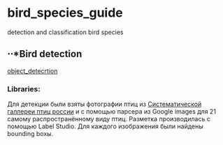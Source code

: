 # bird_species_guide
detection and classification bird species

## ⋅⋅*Bird detection

[object_detecrtion](https://github.com/LadaChernenko/bird_species_guide/tree/main/object_detecrtion)
### Libraries:


Для детекции были взяты фотографии птиц из [Систематической галлереи птиц россии](http://www.rbcu.ru/birdclass/) и с помощью парсера из Google images для 21 самому распространённому виду птиц.
Разметка производилась с помощью Label Studio. Для каждого изображения были найдены bounding boxы.
